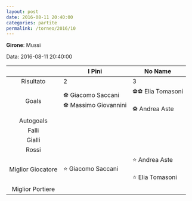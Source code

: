 ```yaml
---
layout: post
date: 2016-08-11 20:40:00
categories: partite
permalink: /torneo/2016/10
---
```

**Girone**: Mussi

Data: 2016-08-11 20:40:00

| | I Pini | No Name |
|:-----:|-----|-----|
Risultato|2|3
Goals|⚽ Giacomo Saccani<br/>⚽ Massimo Giovannini|⚽⚽ Elia Tomasoni<br/><br/>⚽ Andrea Aste<br/>
Autogoals||
Falli||
Gialli||
Rossi||
Miglior Giocatore|⭐ Giacomo Saccani<br/>|⭐ Andrea Aste<br/><br/>⭐ Elia Tomasoni<br/>
Miglior Portiere||
